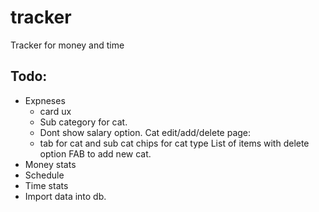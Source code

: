 # tracker
Tracker for money and time

## Todo:
-   Expneses
    -   card ux
    -   Sub category for cat.
    -   Dont show salary option.
    Cat edit/add/delete page:
    -   tab for cat and sub cat
        chips for cat type
        List of items with delete option
        FAB to add new cat.
-   Money stats
-   Schedule
-   Time stats
-   Import data into db.
